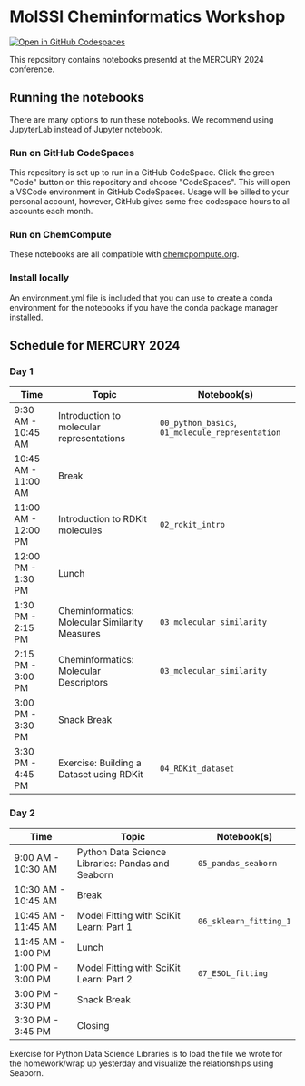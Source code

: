 # MolSSI Cheminformatics Workshop

[![Open in GitHub Codespaces](https://github.com/codespaces/badge.svg)](https://codespaces.new/molssi-education/molssi-cheminformatics)

This repository contains notebooks presentd at the MERCURY 2024 conference.

## Running the notebooks

There are many options to run these notebooks. We recommend using JupyterLab instead of Jupyter notebook.

### Run on GitHub CodeSpaces
This repository is set up to run in a GitHub CodeSpace. Click the green "Code" button on this repository and choose "CodeSpaces". This will open a VSCode environment in GitHub CodeSpaces. Usage will be billed to your personal account, however, GitHub gives some free codespace hours to all accounts each month.

### Run on ChemCompute
These notebooks are all compatible with [chemcpompute.org](https://chemcompute.org/).

### Install locally
An environment.yml file is included that you can use to create a conda environment for the notebooks if you have the conda package manager installed.

## Schedule for MERCURY 2024

### Day 1

| Time                  | Topic                                               | Notebook(s)                                     |
|-----------------------|-----------------------------------------------------|-------------------------------------------------|
| 9:30 AM - 10:45 AM    | Introduction to molecular representations           | `00_python_basics`, `01_molecule_representation`
| 10:45 AM - 11:00 AM   | Break                                               |  
| 11:00 AM - 12:00 PM   | Introduction to RDKit molecules                     | `02_rdkit_intro`
| 12:00 PM - 1:30 PM    | Lunch                                               |
| 1:30 PM - 2:15 PM     | Cheminformatics: Molecular Similarity Measures      | `03_molecular_similarity`
| 2:15 PM - 3:00 PM     | Cheminformatics: Molecular Descriptors              | `03_molecular_similarity`
| 3:00 PM - 3:30 PM     | Snack Break                                         | 
| 3:30 PM - 4:45 PM     | Exercise: Building a Dataset using RDKit            | `04_RDKit_dataset`

### Day 2

| Time                  | Topic                                               | Notebook(s)                                     |
|-----------------------|-----------------------------------------------------|-------------------------------------------------|
| 9:00 AM - 10:30 AM    | Python Data Science Libraries: Pandas and Seaborn   | `05_pandas_seaborn`
| 10:30 AM - 10:45 AM   | Break                                               | 
| 10:45 AM - 11:45 AM   | Model Fitting with SciKit Learn: Part 1             | `06_sklearn_fitting_1`
| 11:45 AM - 1:00 PM    | Lunch                                               |
| 1:00 PM - 3:00 PM     | Model Fitting with SciKit Learn: Part 2             | `07_ESOL_fitting`
| 3:00 PM - 3:30 PM     | Snack Break                                         |
| 3:30 PM - 3:45 PM     | Closing                                             |

Exercise for Python Data Science Libraries is to load the file we wrote for the homework/wrap up yesterday and visualize the relationships using Seaborn.

